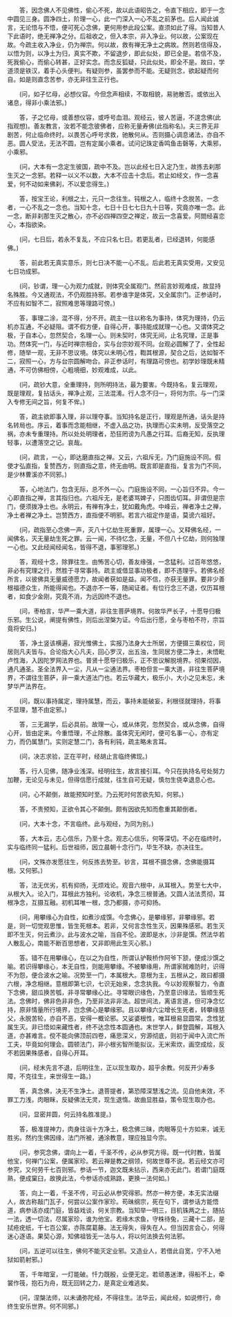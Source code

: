 <!-- { "loadSidebar": true } -->
　　答，因念佛人不见佛性，偷心不死，故以此语昭告之，令直下相应，即于一念中圆见三身。圆净四土，阶理一心，此一门深入一心不乱之前茅也。后人闻此诚言，无论悟与不悟，便可死心念佛，更何用参此段公案。直须如此了得。当知昔人下此语时，绝无禅净之分。后祖收之，但入本宗，非入净业。何以故，公案现在故。今疏主收入净业，仍为禅宗。何以故，救有禅无净土之病故。然则若信得及，以悟为则，以净土为归，真实不欺，不留退步，即此似处，即已全是。若信不及，死我偷心，而偷心转甚，正好实念。而念反狐疑，只此似处，即全不是。故曰，学道须是铁汉，着手心头便判。有疑则参，虽罢参而不能。无疑则念，欲起疑而何自。如是则直念苦参，亦无非往生正行也。

　　(问，如子忆母，必想仪容。今但念声相续，不取相貌，易驰散否。或依出入诸息，得非小乘法邪。)

　　答，子之忆母，或善想仪容，或呼号血泪。观经云，彼人苦逼，不遑念佛(此指观想)。善友教言，汝若不能念彼佛者，应称无量寿佛(此指称名)。夫三界无非剧苦，何止临命终时。以畏苦心呼号求救，驰散何从。否则摄心调息诸法，亦自不恶。圆人受法，无法不圆，岂有定属小乘者。试问记珠定香鸣鱼击磬等，大乘邪，小乘邪。

　　(问，大本有一念定生彼国，疏中不及。岂以此经七日入定乃生，故拣去刹那生灭之一念邪。若释一以义不以数，大本不应击十念后。若止如经文，作一念喜爱，何不动如来佛刹，不以爱恋得生。)

　　答，按宝王论，利根之士，元只一念往生。钝根之人，临终十念脱苦。一念者，一心不乱之一念也。当知十念，七日十日七七日九十日等，究竟亦唯一念。此一念，断非刹那生灭之散心，亦不必四禅四空之禅定，故云一念喜爱。阿閦经喜恋心，本指欲染。

　　(问，七日后，若永不复乱，不应只名七日。若更乱者，已经退转，何能感佛。)

　　答，前此若无真实意乐，则七日决不能一心不乱。后此若无真实受用，又安见七日功成邪。

　　(问，钞谓，理一心为观力成就，则体究全属观门。然前言妙观难成，故显持名殊胜。今又通观法，不仍观胜持邪。若参谁字是体究，又全属宗门。正参话时，不应有如智不二，寂照难思等理路可傍。)

　　答，事理二涂，混不得，分不开。疏主一往以称名为事持，体究为理持，仍云机亦互通，不必疑阻。谓不假方便，自得心开，事持能成就理一心也。又谓体究之极，于自本心，忽然契合，名理一心。则未契时，体究无间，止名究理，正是事功。然体究一门，与近时禅宗相合，实与台宗妙观不同。台观必圆解了了，全性起修，随举一观，无非不思议境。体究以未明心性，鞫其根源，契合之后，达如智不二，寂照一心，方与台宗圆解吻合。非正参话时，有理路可傍也。初学妙理既未精通，不可仿佛相傍，心粗境细，妙观难成，以此。

　　(问，疏钞大意，全重理持，则所明持法，最为要害。今既持名，复云理观，既是理观，复拈话头，禅净止观，三法混淆。行人念不归一，将何为宗。与一门深入专修无间之旨，何复不侔。)

　　答，疏主欲即事入理，非以理夺事。当知持名是正行，理观是所通，话头是持名转局也。序云，着事而念能相继，不虚入品之功，执理而心实未明，反受落空之祸，亦未专重理持。所以处处明理者，恐狂罔谤为凡愚之行耳。后裔无知，反执理轻事，以遭落空之记。哀哉。

　　(问，疏言，一心，即达磨直指之禅。又云，六祖斥无，乃门庭施设不同。假使才弘直指，复赞西方，则直指之意，终无由明。既言即是直指，复言为门不同，是少林曹溪亦不同邪。)

　　答，心地法门，包含无际，总不外一心。门庭施设不同，一心旨归不异。今一心即直指之禅，言其指归也。六祖斥无，是老婆骂婢子，只图齿切耳。非谓但是宗门，便须拨净土也。永明云，有禅有净土，犹如戴角虎。中峰云，禅者净土之禅，净土者禅之净土。岂赞西方，直指便不明邪。若言六祖定作是语，莫谤六祖好。

　　(问，疏指至心念佛一声，灭八十亿劫生死重罪，属理一心。又释佛名经，一闻佛名，灭无量劫生死之罪。云一闻，不待忆念，无量，不但八十亿劫，则何独理一心也。又此经闻经闻名，皆得不退，事邪理邪。)

　　答，观经十念，除罪往生。由怖苦心切，善友缘强，一念猛利。过百年悠悠，非必有究理之行，然胜于寻常事持。疏主或借显事功极者，即不违理乎。若佛名经所言，以彼佛具无量威德愿力，故闻者获如是益。闻不信，亦获无量罪。要非少善根福德众生，所能得闻也。不退亦不一等，随闻证者。有位行念三不退，仅历耳根者，如食少金刚，究竟不消，为远因终不退也。

　　(问，枣柏言，华严一乘大道，非往生菩萨境界。何故华严长子，十愿导归极乐邪。生公说，阐提有佛性，则后出涅槃为证。今后出行愿，全与枣柏不符，宗旨竟将安归。)

　　答，净土竖该横遍，寂光惟佛土，实报乃法身大士所居，方便摄三乘权位，同居则凡夫皆与。合论指大心凡夫，回心罗汉，出五浊，生同居方便二净土，未悟毗卢性海，入因陀罗网法界也。普贤十愿导归极乐，正不思议解脱境界。彻果彻因，通凡通圣。圣全法界入一尘，凡从一尘通法界。枣柏但言一乘大道，非往生菩萨境界，不谓往生菩萨，非一乘大道法门也。若云华藏大，极乐小，大小之见未忘，未梦华严法界在。

　　(问，既以事持属定，理持属慧，而云，事持未能破妄，利根径就理持，将事不显理，慧不由定邪。)

　　答，三无漏学，后必具前。故理一心，或从体究，忽然契合，或从念佛，自得心开，皆由定来。今重悟理，不止除散。虽体究无闲时，便可名事一心，亦有定力，而仍属慧门。实则定慧二门，各有利钝，疏主略未言耳。

　　(问，决志求验，正在平时，经胡止言临终佛现。)

　　答，行人见佛，随净业浅深。经明往生，故言接引耳。今只在执持名号处努力加鞭，无论见与未见，但得信愿行成就，往生自可无疑，慎勿生侥幸退息心也。

　　(问，心不颠倒，故能预知时至。乃云死时何苦欲先知，何邪。)

　　答，不贵预知，正欲令其心不颠倒。颇有因欲先知而愈重其颠倒者。

　　(问，大本十念，不言临终。此与观经，为同为别。)

　　答，大本云，志心信乐，乃至十念。观志心信乐，何等深切。不必在临终时，实与临终同一猛利。后世祖师，因立晨朝十念行门，毕生不缺，亦决往生。

　　(问，文殊亦发愿往生，何反拣去势至。钞言，耳根不摄念佛，念佛能摄耳根。又何邪。)

　　答，法无优劣，机有抑扬，无烦戏论。观音六根中，从耳根入。势至七大中，从根大入。论入门，耳根此方独利。论收机，净念三根普通。又圆人法法贯彻，耳根净念，互摄互融。初机耳唯一根，念乃都摄，亦可抑扬。

　　(问，用攀缘心为自性，如煮沙成馔。今念佛心，是攀缘邪，非攀缘邪。若是，则一切觉观思惟，皆生死根本。若非，又何言念性生灭，因果殊感邪。若生灭即不生灭，何云煮沙。此与波水之喻，当自不伦。波即是水，沙非是馔。然法华若人散乱心，南能不断百思想者，又非即用此生灭心邪。)

　　答。错不在用攀缘心，在以之为自性，所谓认驴鞍桥作阿爷下颔，便成沙馔之喻。若识得攀缘心，本无自性，则能用攀缘。不被攀缘用，所谓家贼难防时，识得不为怨，便合波水之喻。况势至一门，本属根大。意根为主，五根从之，故曰都摄六根，净念相继。意根即第七识，七识无始来，念念执我。今以妙观察智力，令直下念佛，甜瓜换苦瓠，非寻常攀缘心比。寻常眼识缘色，乃至意识缘法，皆顺生死法。念佛时，佛非色非非色，乃至非法非非法。超世间法，离语言道，但可净念忆持，原非情量所行境界，岂念佛心是攀缘邪。且以攀缘六尘增长生死者，转攀缘慈父，永脱苦轮，亦自不恶，安得一概论邪。又娑婆根性，唯耳根易显圆常。念性犹属生灭。非已悟如来藏性者，终不达念性本圆通也。末世学人，鲜登圆解，耳根入道，亦甚难言。傥不能向佛顶前四卷，痛思深义，穷源彻底，则初于闻中入流亡所工夫，毕竟如何理会。圆顿法门，非小根劣智所能拟议。无米索炊，画空成绘，反不若因果殊感者，自得心开耳。

　　(问，经末先言不退，后明往生，正以现生取办，超乎余教。何反开少寿多障，不克往生，来世得生一路。)

　　答，真念佛，决无不生净土。退菩提者，第恐障深慧浅之流。见自他未效，不罪工力浅，肉眼眯，反疑佛法无灵，现生退惰。故曲显胜益，策令现生取办也。

　　(问，显密并圆，何云持名胜准提。)

　　答，极准提神力，肉身往诣十方净土，极念佛三昧，肉眼等见十方如来，诚无胜劣。然约生佛因缘，法门所被，通涂教意，理应独显今宗。

　　(问，参究念佛，谓向上一着，千圣不传，必从参究方得。既一代时教，皆属他宝，何禅门公案，便属家珍。若云禅是教之纲领，何故世尊不说。若云经文亦可参究，又何劳千七百则邪。参话一节，迦文既未拈示，西来亦无此门。若谓门庭既熟，便成窠臼，故换此法，今参话亦成熟路，更换一法何如。)

　　答，向上一着，千圣不传，可云必从参究得邪。然亦一种方便，本无实法缀人，故古称敲门瓦子，何尝以公案作家珍。苟昧纲宗，死在句下，谓参话方能悟道，病参话亦成门庭，皆益戏谈，何关宗教。当知举一明三，目机铢两之士，随拈一法，透一切法，尽属家珍，谁为他宝。若缘木求鱼，守株待兔，三藏十二部，是拭疮疣纸，千七百公案，亦陈腐葛藤。法无得失，得失在人。但当因言会心，何得迷心逐语。果契心源，知佛祖皆无一法与人，将以何法换去何法邪。

　　(问，五逆可以往生，佛何不能灭定业邪。又造业人，若借此自宽，宁不入地狱如箭射邪。)

　　答，千年暗室，一灯能破。忏力既殷，业便无定。若顽愚迷津，得船不上，牵裳作筏，抱石为舟，既无回转之力，是真定业难逃矣。

　　(问，涅槃法师，以未诵弥陀经，不得往生。法华云，闻此经，如说修行，命终生安乐世界。何不同邪。)

